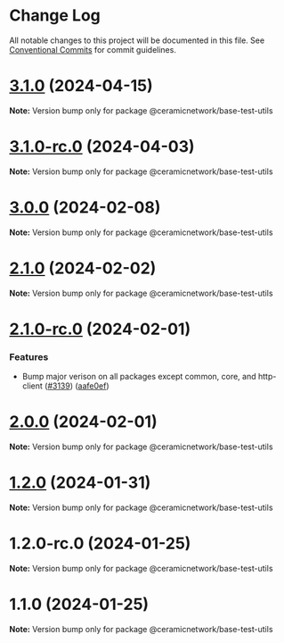 # Change Log

All notable changes to this project will be documented in this file.
See [Conventional Commits](https://conventionalcommits.org) for commit guidelines.

# [3.1.0](https://github.com/ceramicnetwork/js-ceramic/compare/@ceramicnetwork/base-test-utils@3.1.0-rc.0...@ceramicnetwork/base-test-utils@3.1.0) (2024-04-15)

**Note:** Version bump only for package @ceramicnetwork/base-test-utils





# [3.1.0-rc.0](https://github.com/ceramicnetwork/js-ceramic/compare/@ceramicnetwork/base-test-utils@3.0.0...@ceramicnetwork/base-test-utils@3.1.0-rc.0) (2024-04-03)

**Note:** Version bump only for package @ceramicnetwork/base-test-utils





# [3.0.0](https://github.com/ceramicnetwork/js-ceramic/compare/@ceramicnetwork/base-test-utils@2.1.0...@ceramicnetwork/base-test-utils@3.0.0) (2024-02-08)

**Note:** Version bump only for package @ceramicnetwork/base-test-utils





# [2.1.0](https://github.com/ceramicnetwork/js-ceramic/compare/@ceramicnetwork/base-test-utils@2.1.0-rc.0...@ceramicnetwork/base-test-utils@2.1.0) (2024-02-02)

**Note:** Version bump only for package @ceramicnetwork/base-test-utils





# [2.1.0-rc.0](https://github.com/ceramicnetwork/js-ceramic/compare/@ceramicnetwork/base-test-utils@1.2.0...@ceramicnetwork/base-test-utils@2.1.0-rc.0) (2024-02-01)


### Features

* Bump major verison on all packages except common, core, and http-client ([#3139](https://github.com/ceramicnetwork/js-ceramic/issues/3139)) ([aafe0ef](https://github.com/ceramicnetwork/js-ceramic/commit/aafe0ef4187935ac7f842b3ed8c8a481e8d418bf))





# [2.0.0](/compare/@ceramicnetwork/base-test-utils@1.2.0...@ceramicnetwork/base-test-utils@2.0.0) (2024-02-01)

**Note:** Version bump only for package @ceramicnetwork/base-test-utils





# [1.2.0](https://github.com/ceramicnetwork/js-ceramic/compare/@ceramicnetwork/base-test-utils@1.2.0-rc.0...@ceramicnetwork/base-test-utils@1.2.0) (2024-01-31)

**Note:** Version bump only for package @ceramicnetwork/base-test-utils





# 1.2.0-rc.0 (2024-01-25)

**Note:** Version bump only for package @ceramicnetwork/base-test-utils





# 1.1.0 (2024-01-25)

**Note:** Version bump only for package @ceramicnetwork/base-test-utils
